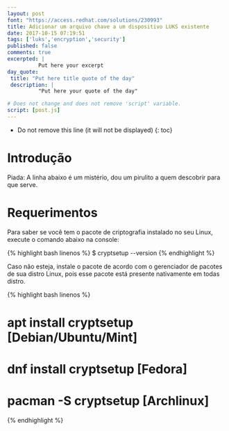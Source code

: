 ```yaml
---
layout: post
font: "https://access.redhat.com/solutions/230993"
title: Adicionar um arquivo chave a um dispositivo LUKS existente
date: 2017-10-15 07:19:51
tags: ['luks','encryption','security']
published: false
comments: true
excerpted: |
          Put here your excerpt
day_quote:
 title: "Put here title quote of the day"
 description: |
          "Put here your quote of the day"

# Does not change and does not remove 'script' variable.
script: [post.js]
---
```


* Do not remove this line (it will not be displayed)
{: toc}

# Introdução

Piada: A linha abaixo é um mistério, dou um pirulito a quem descobrir para que serve.


# Requerimentos

Para saber se você tem o pacote de criptografia instalado no seu Linux, execute o comando abaixo na console:

{% highlight bash linenos %}
$ cryptsetup --version
{% endhighlight %}

Caso não esteja, instale o pacote de acordo com o gerenciador de pacotes de sua distro Linux, pois esse pacote está presente nativamente em todas distro.

{% highlight bash linenos %}
# apt install cryptsetup  [Debian/Ubuntu/Mint]
# dnf install cryptsetup [Fedora]
# pacman -S cryptsetup [Archlinux]
{% endhighlight %}
